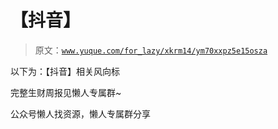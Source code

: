 # 【抖音】

> 原文：[`www.yuque.com/for_lazy/xkrm14/ym70xxpz5e15osza`](https://www.yuque.com/for_lazy/xkrm14/ym70xxpz5e15osza)



以下为：【抖音】相关风向标



完整生财周报见懒人专属群~



公众号懒人找资源，懒人专属群分享

